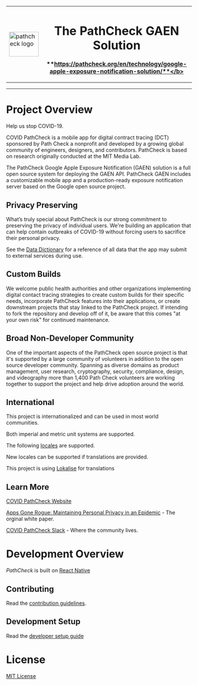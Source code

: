 <table>
  <tr>
  <td>
    <a href="https://pathcheck.org/">
    <img
      width="80"
      height="67"
      alt="pathcheck logo"
      src="./assets/Safe_Paths_Logo.png"
    />
  </a>
  </td>
  <td>
<div style="float:left" align="center" >
  <h1>The PathCheck GAEN Solution</h1>

<b>**https://pathcheck.org/en/technology/google-apple-exposure-notification-solution/**</b>

  </div>
  </td>
  </tr>
</table>
<hr />


# Project Overview

Help us stop COVID-19.

COVID PathCheck is a mobile app for digital contract tracing (DCT) sponsored by Path Check a nonprofit and developed by a growing global community of engineers, designers, and contributors. PathCheck is based on research originally conducted at the MIT Media Lab.

The PathCheck Google Apple Exposure Notification (GAEN) solution is a full open source system for deploying the GAEN API. PathCheck GAEN includes a customizable mobile app and a production-ready exposure notification server based on the Google open source project.

## Privacy Preserving

What’s truly special about PathCheck is our strong commitment to preserving the privacy of individual users. We're building an application that can help contain outbreaks of COVID-19 without forcing users to sacrifice their personal privacy.

See the [Data Dictionary](doc/DATA_DICTIONARY) for a reference of all data that
the app may submit to external services during use.

## Custom Builds

We welcome public health authorities and other organizations implementing digital contact tracing strategies to create custom builds for their specific needs, incorporate PathCheck features into their applications, or create downstream projects that stay linked to the PathCheck project. If intending to fork the repository and develop off of it, be aware that this comes "at your own risk" for continued maintenance.

## Broad Non-Developer Community

One of the important aspects of the PathCheck open source project is that it's supported by a large community of volunteers in addition to the open source developer community. Spanning as diverse domains as product management, user research, cryptography, security, compliance, design, and videography more than 1,400 Path Check volunteers are working together to support the project and help drive adoption around the world.

## International

This project is internationalized and can be used in most world communities.

Both imperial and metric unit systems are supported.

The following [locales](src/locales/locale.ts) are supported.

New locales can be supported if translations are provided.

This project is using [Lokalise](https://lokalise.com/) for translations

## Learn More

[COVID PathCheck Website](https://covidsafepaths.org/)

[Apps Gone Rogue: Maintaining Personal Privacy in an Epidemic](https://drive.google.com/file/d/1nwOR4drE3YdkCkyy_HBd6giQPPhLEkRc/view?usp=sharing) - The orginal white paper.

[COVID PathCheck Slack](https://covidsafepaths.slack.com) - Where the community lives.


# Development Overview

_PathCheck_ is built on [React Native](https://reactnative.dev/docs/getting-started)

## Contributing

Read the [contribution guidelines](CONTRIBUTING.md).

## Development Setup

Read the [developer setup guide](docs/DEVELOPER_SETUP.md)

# License

[MIT License](LICENSE)

